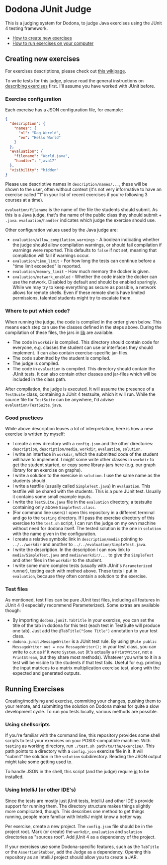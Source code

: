
# Dodona JUnit Judge

This is a judging system for Dodona, to judge Java exercises using the JUnit 4 testing framework.

- [How to create new exercises](#creating-new-exercises)
- [How to run exercises on your computer](#running-exercises)

## Creating new exercises

For exercises descriptions, please check out [this wikipage](https://dodona-edu.github.io/nl/references/exercise-description/).

To write tests for this judge, please read the general instructions on [describing exercises](https://dodona-edu.github.io/en/guides/new-exercise-repo/) first. I'll assume you have worked with JUnit before.

### Exercise configuration

Each exercise has a JSON configuration file, for example:

```json
{
  "description": {
    "names": {
      "nl": "Dag Wereld",
      "en": "Hello World"
    }
  },
  "evaluation": {
    "filename": "World.java",
    "handler": "java17"
  },
  "visibility": "hidden"
}
```

Please use descriptive names in `description/names/...`, these will be shown to the user, often without context (it's not very informative to have an exercise called "1" in your list of recent exercises if you're following 3 courses at a time).

`evaluation/filename` is the name of the file the students should submit. As this is a Java judge, that's the name of the public class they should submit + `.java`. `evaluation/handler` indicates which judge the exercise should use.

Other configuration values used by the Java judge are:
- `evaluation/allow_compilation_warnings` - A boolean indicating whether the judge should allow compilation warnings, or should fail compilation if warnings were reported. This defaults to `false` if not set, meaning that compilation will fail if warnings occur.
- `evaluation/time_limit` - For how long the tests can continue before a "time limit exceeded" is reported.
- `evaluation/memory_limit` - How much memory the docker is given.
- `evaluation/network_enabled` - Whether the code inside the docker can use the network. Disabled by default and should be enabled sparingly. While we may try to keep everything as secure as possible, a network allows for remote shells. Even if these remote shells have limited permissions, talented students might try to escalate them.

### Where to put which code?

When running the judge, the code is compiled in the order given below. This means each step can use the classes defined in the steps above. During the compilation of these files, the jars in [lib](lib) are available.

- The code in `workdir` is compiled. This directory should contain code for everyone, e.g. classes the student can use or interfaces they should implement. It can also contain exercise-specific jar-files.
- The code submitted by the student is compiled.
- The judge is compiled.
- The code in `evaluation` is compiled. This directory should contain the JUnit tests. It can also contain other classes and jar-files which will be included in the class path.

After compilation, the judge is executed. It will assume the presence of a `TestSuite` class, containing a JUnit 4 testsuite, which it will run. While the source file for `TestSuite` can be anywhere, I'd advise `evaluation/TestSuite.java`.

### Good practices

While above description leaves a lot of interpretation, here is how a new exercise is written by myself:

- I create a new directory with a `config.json` and the other directories: `description`, `description/media`, `workdir`, `evaluation`, `solution`.
- I write an interface in `workdir`, which the submitted code of the student will have to implement. I might some write other classes in `workdir` to get the student started, or copy some library-jars here (e.g. our graph library for an exercise on graphs).
- I write a solution to the exercise in `solution`. I use the same name as the students should.
- I write a testfile (usually called `SimpleTest.java`) in `evaluation`. This testfile will be shared with the students. This is a pure JUnit test. Usually it contains some small example inputs.
- I write the `TestSuite.java` file in the `evaluation` directory, a testsuite containing only above `SimpleTest.class`.
- (For command line users) I open this repository in a different terminal and go to the `testing` directory. If I pass the exercise directory of this exercise to the `test.sh` script, I can run the judge on my own machine without need for dodona itself. The tested solution is the one in `solution` with the name given in the configuration.
- I create a relative symbolic link in `description/media` pointing to `../../workdir` and another to `../../evaluation/SimpleTest.java`.
- I write the description. In the description I can now link to `media/SimpleTest.java` and `media/workdir/...` to give the `SimpleTest` and other files in the `workdir` to the student.
- I write some more complex tests (usually with JUnit's `Parameterized` runner), testing each with method above. These tests I put in `evaluation`, because they often contain a solution to the exercise.

### Test files

As mentioned, test files can be pure JUnit test files, including all features in JUnit 4 (I especially recommend Parameterized). Some extras are available though:

- By importing `dodona.junit.TabTitle` in your exercise, you can set the title of the tab in dodona for this test (each test in TestSuite will produce one tab). Just add the `@TabTitle("Some Title")` annotation to your test class.
- `dodona.junit.MessageWriter` is a JUnit test rule. By using `@Rule public MessageWriter out = new MessageWriter();` in your test class, you can write to `out` as if it were `System.out` (it's actually a `PrintWriter`, not a `PrintStream`, but they share most methods). Whatever you write to it in a test will be visible to the students if that test fails. Useful for e.g. printing the input matrices to a matrix multiplication exercise test, along with the expected and generated outputs.

## Running Exercises

Creating/modifying and exercise, commiting your changes, pushing them to your remote, and submitting the solution on Dodona makes for quite a slow development cycle. To run you tests locally, various methods are possible.

### Using shellscripts

If you're familiar with the command line, this repository provides some shell scripts to test your exercises on your POSIX-compatible machine. With `testing` as working directory, run `./test.sh path/to/the/exercise/`. This path points to a directory with a `config.json` exercise file in it. It will "submit" the solution in the `solution` subdirectory. Reading the JSON output might take some getting used to.

To handle JSON in the shell, this script (and the judge) require [jq](https://stedolan.github.io/jq/) to be installed.

### Using IntelliJ (or other IDE's)

Since the tests are mostly just jUnit tests, IntelliJ and other IDE's provide support for running them. The directory structure makes things slightly more complicated, though. This describes one method to get things running, people more familiar with IntelliJ might know a better way.

Per exercise, create a new project. The `config.json` file should be in the project root. Mark (or create) the `workdir`, `evaluation` and `solution` directories as "sources root". Add jUnit 4 as a dependency of the project.

If your exercises use some Dodona-specific features, such as the `TabTitle` or the `AssertionStubber`, add the Judge as a dependency. Opening this repository as an IntelliJ project should allow you to create a JAR.
